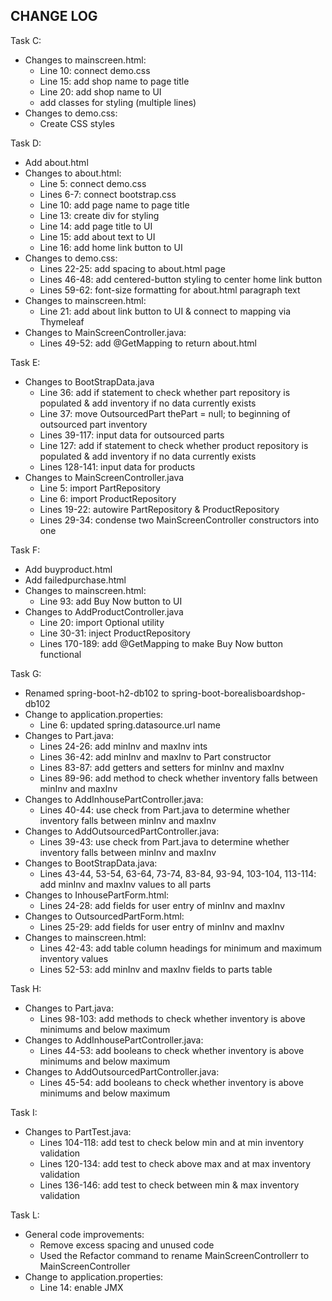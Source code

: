## CHANGE LOG
Task C:
- Changes to mainscreen.html:
  - Line 10: connect demo.css
  - Line 15: add shop name to page title
  - Line 20: add shop name to UI
  - add classes for styling (multiple lines)
- Changes to demo.css:
  - Create CSS styles

Task D:
- Add about.html
- Changes to about.html:
  - Line 5: connect demo.css
  - Lines 6-7: connect bootstrap.css
  - Line 10: add page name to page title
  - Line 13: create div for styling
  - Line 14: add page title to UI
  - Line 15: add about text to UI
  - Line 16: add home link button to UI
- Changes to demo.css:
  - Lines 22-25: add spacing to about.html page
  - Lines 46-48: add centered-button styling to center home link button
  - Lines 59-62: font-size formatting for about.html paragraph text
- Changes to mainscreen.html:
  - Line 21: add about link button to UI & connect to mapping via Thymeleaf
- Changes to MainScreenController.java:
  - Lines 49-52: add @GetMapping to return about.html

Task E:
- Changes to BootStrapData.java
  - Line 36: add if statement to check whether part repository is populated & add inventory if no data currently exists
  - Line 37: move OutsourcedPart thePart = null; to beginning of outsourced part inventory
  - Lines 39-117: input data for outsourced parts
  - Line 127: add if statement to check whether product repository is populated & add inventory if no data currently exists
  - Lines 128-141: input data for products
- Changes to MainScreenController.java
  - Line 5: import PartRepository
  - Line 6: import ProductRepository
  - Lines 19-22: autowire PartRepository & ProductRepository
  - Lines 29-34: condense two MainScreenController constructors into one
  
Task F:
- Add buyproduct.html
- Add failedpurchase.html
- Changes to mainscreen.html:
  - Line 93: add Buy Now button to UI
- Changes to AddProductController.java
  - Line 20: import Optional utility
  - Line 30-31: inject ProductRepository
  - Lines 170-189: add @GetMapping to make Buy Now button functional

Task G:
- Renamed spring-boot-h2-db102 to spring-boot-borealisboardshop-db102
- Change to application.properties:
  - Line 6: updated spring.datasource.url name
- Changes to Part.java:
  - Lines 24-26: add minInv and maxInv ints
  - Lines 36-42: add minInv and maxInv to Part constructor
  - Lines 83-87: add getters and setters for minInv and maxInv
  - Lines 89-96: add method to check whether inventory falls between minInv and maxInv
- Changes to AddInhousePartController.java:
  - Lines 40-44: use check from Part.java to determine whether inventory falls between minInv and maxInv
- Changes to AddOutsourcedPartController.java:
  - Lines 39-43: use check from Part.java to determine whether inventory falls between minInv and maxInv
- Changes to BootStrapData.java:
  - Lines 43-44, 53-54, 63-64, 73-74, 83-84, 93-94, 103-104, 113-114: add minInv and maxInv values to all parts
- Changes to InhousePartForm.html:
  - Lines 24-28: add fields for user entry of minInv and maxInv
- Changes to OutsourcedPartForm.html:
  - Lines 25-29: add fields for user entry of minInv and maxInv
- Changes to mainscreen.html:
  - Lines 42-43: add table column headings for minimum and maximum inventory values
  - Lines 52-53: add minInv and maxInv fields to parts table

Task H:
- Changes to Part.java:
  - Lines 98-103: add methods to check whether inventory is above minimums and below maximum
- Changes to AddInhousePartController.java:
  - Lines 44-53: add booleans to check whether inventory is above minimums and below maximum
- Changes to AddOutsourcedPartController.java:
  - Lines 45-54: add booleans to check whether inventory is above minimums and below maximum
  
Task I:
- Changes to PartTest.java:
  - Lines 104-118: add test to check below min and at min inventory validation
  - Lines 120-134: add test to check above max and at max inventory validation
  - Lines 136-146: add test to check between min & max inventory validation

Task L:
- General code improvements:
  - Remove excess spacing and unused code
  - Used the Refactor command to rename MainScreenControllerr to MainScreenController
- Change to application.properties:
  - Line 14: enable JMX